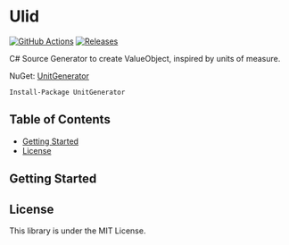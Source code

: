 Ulid
===
[![GitHub Actions](https://github.com/Cysharp/UnitGenerator/workflows/Build-Debug/badge.svg)](https://github.com/Cysharp/UnitGenerator/actions) [![Releases](https://img.shields.io/github/release/Cysharp/UnitGenerator.svg)](https://github.com/Cysharp/UnitGenerator/releases)

C# Source Generator to create ValueObject, inspired by units of measure.

NuGet: [UnitGenerator](https://www.nuget.org/packages/UnitGenerator)

```
Install-Package UnitGenerator
```

<!-- START doctoc generated TOC please keep comment here to allow auto update -->
<!-- DON'T EDIT THIS SECTION, INSTEAD RE-RUN doctoc TO UPDATE -->
## Table of Contents

- [Getting Started](#getting-started)
- [License](#license)

<!-- END doctoc generated TOC please keep comment here to allow auto update -->

Getting Started
---




License
---
This library is under the MIT License.
